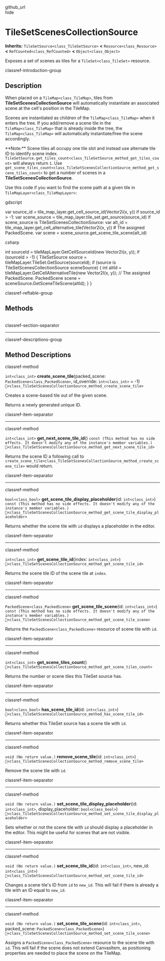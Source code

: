 github\_url  
hide

# TileSetScenesCollectionSource

**Inherits:** `TileSetSource<class_TileSetSource>` **&lt;**
`Resource<class_Resource>` **&lt;** `RefCounted<class_RefCounted>`
**&lt;** `Object<class_Object>`

Exposes a set of scenes as tiles for a `TileSet<class_TileSet>`
resource.

classref-introduction-group

## Description

When placed on a `TileMap<class_TileMap>`, tiles from
**TileSetScenesCollectionSource** will automatically instantiate an
associated scene at the cell's position in the TileMap.

Scenes are instantiated as children of the `TileMap<class_TileMap>` when
it enters the tree. If you add/remove a scene tile in the
`TileMap<class_TileMap>` that is already inside the tree, the
`TileMap<class_TileMap>` will automatically instantiate/free the scene
accordingly.

\*\*Note:\*\* Scene tiles all occupy one tile slot and instead use
alternate tile ID to identify scene index.
`TileSetSource.get_tiles_count<class_TileSetSource_method_get_tiles_count>`
will always return `1`. Use
`get_scene_tiles_count<class_TileSetScenesCollectionSource_method_get_scene_tiles_count>`
to get a number of scenes in a **TileSetScenesCollectionSource**.

Use this code if you want to find the scene path at a given tile in
`TileMapLayer<class_TileMapLayer>`:

gdscript

var source\_id = tile\_map\_layer.get\_cell\_source\_id(Vector2i(x, y))
if source\_id &gt; -1: var scene\_source =
tile\_map\_layer.tile\_set.get\_source(source\_id) if scene\_source is
TileSetScenesCollectionSource: var alt\_id =
tile\_map\_layer.get\_cell\_alternative\_tile(Vector2i(x, y)) \# The
assigned PackedScene. var scene =
scene\_source.get\_scene\_tile\_scene(alt\_id)

csharp

int sourceId = tileMapLayer.GetCellSourceId(new Vector2I(x, y)); if
(sourceId &gt; -1) { TileSetSource source =
tileMapLayer.TileSet.GetSource(sourceId); if (source is
TileSetScenesCollectionSource sceneSource) { int altId =
tileMapLayer.GetCellAlternativeTile(new Vector2I(x, y)); // The assigned
PackedScene. PackedScene scene = sceneSource.GetSceneTileScene(altId); }
}

classref-reftable-group

## Methods

<table>
<tbody>
<tr>
</tr>
<tr>
</tr>
<tr>
</tr>
<tr>
</tr>
<tr>
</tr>
<tr>
</tr>
<tr>
</tr>
<tr>
</tr>
<tr>
</tr>
<tr>
</tr>
<tr>
</tr>
</tbody>
</table>

classref-section-separator

------------------------------------------------------------------------

classref-descriptions-group

## Method Descriptions

classref-method

`int<class_int>` **create\_scene\_tile**(packed\_scene:
`PackedScene<class_PackedScene>`, id\_override: `int<class_int>` = -1)
`🔗<class_TileSetScenesCollectionSource_method_create_scene_tile>`

Creates a scene-based tile out of the given scene.

Returns a newly generated unique ID.

classref-item-separator

------------------------------------------------------------------------

classref-method

`int<class_int>` **get\_next\_scene\_tile\_id**()
`const (This method has no side effects. It doesn't modify any of the instance's member variables.)`
`🔗<class_TileSetScenesCollectionSource_method_get_next_scene_tile_id>`

Returns the scene ID a following call to
`create_scene_tile<class_TileSetScenesCollectionSource_method_create_scene_tile>`
would return.

classref-item-separator

------------------------------------------------------------------------

classref-method

`bool<class_bool>` **get\_scene\_tile\_display\_placeholder**(id:
`int<class_int>`)
`const (This method has no side effects. It doesn't modify any of the instance's member variables.)`
`🔗<class_TileSetScenesCollectionSource_method_get_scene_tile_display_placeholder>`

Returns whether the scene tile with `id` displays a placeholder in the
editor.

classref-item-separator

------------------------------------------------------------------------

classref-method

`int<class_int>` **get\_scene\_tile\_id**(index: `int<class_int>`)
`🔗<class_TileSetScenesCollectionSource_method_get_scene_tile_id>`

Returns the scene tile ID of the scene tile at `index`.

classref-item-separator

------------------------------------------------------------------------

classref-method

`PackedScene<class_PackedScene>` **get\_scene\_tile\_scene**(id:
`int<class_int>`)
`const (This method has no side effects. It doesn't modify any of the instance's member variables.)`
`🔗<class_TileSetScenesCollectionSource_method_get_scene_tile_scene>`

Returns the `PackedScene<class_PackedScene>` resource of scene tile with
`id`.

classref-item-separator

------------------------------------------------------------------------

classref-method

`int<class_int>` **get\_scene\_tiles\_count**()
`🔗<class_TileSetScenesCollectionSource_method_get_scene_tiles_count>`

Returns the number or scene tiles this TileSet source has.

classref-item-separator

------------------------------------------------------------------------

classref-method

`bool<class_bool>` **has\_scene\_tile\_id**(id: `int<class_int>`)
`🔗<class_TileSetScenesCollectionSource_method_has_scene_tile_id>`

Returns whether this TileSet source has a scene tile with `id`.

classref-item-separator

------------------------------------------------------------------------

classref-method

`void (No return value.)` **remove\_scene\_tile**(id: `int<class_int>`)
`🔗<class_TileSetScenesCollectionSource_method_remove_scene_tile>`

Remove the scene tile with `id`.

classref-item-separator

------------------------------------------------------------------------

classref-method

`void (No return value.)` **set\_scene\_tile\_display\_placeholder**(id:
`int<class_int>`, display\_placeholder: `bool<class_bool>`)
`🔗<class_TileSetScenesCollectionSource_method_set_scene_tile_display_placeholder>`

Sets whether or not the scene tile with `id` should display a
placeholder in the editor. This might be useful for scenes that are not
visible.

classref-item-separator

------------------------------------------------------------------------

classref-method

`void (No return value.)` **set\_scene\_tile\_id**(id: `int<class_int>`,
new\_id: `int<class_int>`)
`🔗<class_TileSetScenesCollectionSource_method_set_scene_tile_id>`

Changes a scene tile's ID from `id` to `new_id`. This will fail if there
is already a tile with an ID equal to `new_id`.

classref-item-separator

------------------------------------------------------------------------

classref-method

`void (No return value.)` **set\_scene\_tile\_scene**(id:
`int<class_int>`, packed\_scene: `PackedScene<class_PackedScene>`)
`🔗<class_TileSetScenesCollectionSource_method_set_scene_tile_scene>`

Assigns a `PackedScene<class_PackedScene>` resource to the scene tile
with `id`. This will fail if the scene does not extend CanvasItem, as
positioning properties are needed to place the scene on the TileMap.
